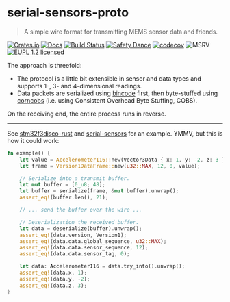 # serial-sensors-proto

> A simple wire format for transmitting MEMS sensor data and friends.

[![Crates.io][crates-image]][crates-link]
[![Docs][docs-image]][docs-link]
[![Build Status][build-image]][build-link]
[![Safety Dance][safety-image]][safety-link]
[![codecov][codecov-image]][codecov-link]
![MSRV][msrv-image]
[![EUPL 1.2 licensed][license-eupl-image]][license-eupl-link]

The approach is threefold:

- The protocol is a little bit extensible in sensor and data types and supports 1-, 3- and 4-dimensional readings.
- Data packets are serialized using [bincode](https://crates.io/crates/bincode) first, then byte-stuffed
  using [corncobs](https://crates.io/crates/corncobs) (i.e. using Consistent Overhead Byte Stuffing, COBS).

On the receiving end, the entire process runs in reverse.

---

See [stm32f3disco-rust](https://github.com/sunsided/stm32f3disco-rust)
and [serial-sensors](https://github.com/sunsided/serial-sensors)
for an example. YMMV, but this is how it could work:

```rust
fn example() {
    let value = AccelerometerI16::new(Vector3Data { x: 1, y: -2, z: 3 });
    let frame = Version1DataFrame::new(u32::MAX, 12, 0, value);

    // Serialize into a transmit buffer.
    let mut buffer = [0_u8; 48];
    let buffer = serialize(frame, &mut buffer).unwrap();
    assert_eq!(buffer.len(), 21);

    // ... send the buffer over the wire ...

    // Deserialization the received buffer.
    let data = deserialize(buffer).unwrap();
    assert_eq!(data.version, Version1);
    assert_eq!(data.data.global_sequence, u32::MAX);
    assert_eq!(data.data.sensor_sequence, 12);
    assert_eq!(data.data.sensor_tag, 0);

    let data: AccelerometerI16 = data.try_into().unwrap();
    assert_eq!(data.x, 1);
    assert_eq!(data.y, -2);
    assert_eq!(data.z, 3);
}
```

[crates-image]: https://img.shields.io/crates/v/serial-sensors-proto

[crates-link]: https://crates.io/crates/serial-sensors-proto

[docs-image]: https://docs.rs/serial-sensors-proto/badge.svg

[docs-link]: https://docs.rs/serial-sensors-proto/

[build-image]: https://github.com/sunsided/serial-sensors-proto/workflows/Rust/badge.svg

[build-link]: https://github.com/sunsided/serial-sensors-proto/actions

[safety-image]: https://img.shields.io/badge/unsafe-optional-success.svg

[safety-link]: https://github.com/rust-secure-code/safety-dance/

[msrv-image]: https://img.shields.io/badge/rustc-1.71+-blue.svg

[license-eupl-image]: https://img.shields.io/badge/license-EUPL_1.2-blue.svg

[license-eupl-link]: https://github.com/sunsided/serial-sensors-proto/blob/develop/LICENSE-EUPL

[embedded-hal]: https://docs.rs/embedded-hal/

[codecov-image]: https://codecov.io/gh/sunsided/serial-sensors-proto/graph/badge.svg?token=ysTw27B78y

[codecov-link]: https://codecov.io/gh/sunsided/serial-sensors-proto

[cc]: https://contributor-covenant.org
